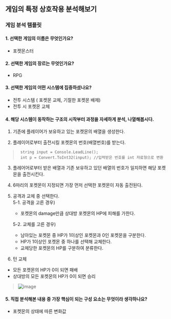 ## 게임의 특정 상호작용 분석해보기

### 게임 분석 템플릿
#### 1. 선택한 게임의 이름은 무엇인가요?
* 포켓몬스터

#### 2. 선택한 게임의 장르는 무엇인가요?
* RPG

#### 3. 선택한 게임의 어떤 시스템에 집중하셨나요?
* 전투 시스템 ( 포켓몬 교체, 기절한 포켓몬 배제)
* 전투 시 포켓몬 교체

#### 4. 해당 시스템이 동작하는 구조의 시작부터 과정을 자세하게 분석, 나열해봅시다.
1. 기존에 플레이어가 보유하고 있는 포켓몬의 배열을 생성한다.



2. 플레이어로부터 출전시킬 포켓몬의 번호(배열번호)를 받는다.
 
>      string input = Console.LeadLine();
>      int p = Convert.ToInt32(input); //입력받은 번호를 int 자료형으로 변환

3. 플레어어로부터 받은 배열과 기존 보유하고 있던 배열의 번호가 일치하면 해당 포켓몬을 출전시킨다. <br>
4. 6마리의 포켓몬이 지정되면 가장 먼저 선택한 포켓몬이 자동 출전된다. <br>
5. 공격과 교체 중 선택한다. <br>
   5-1. 공격을 고른 경우) <br>
   
     * 포켓몬의 damage만큼 상대방 포켓몬의 HP에 피해를 가한다. <br>
     
     5-2. 교체를 고른 경우) <br>
 
   * 남아있는 포켓몬 중 HP가 1이상인 포켓몬과 0인 포켓몬을 구분한다. <br>
   * HP가 1이상인 포켓몬 중 하나를 선택해 교체한다. <br>
   * 교체당한 포켓몬의 HP를 구분하여 분류한다. <br>
   
6. 턴 교체 <br>
* 모든 포켓몬의 HP가 0이 되면 패배 <br>
* 상대방의 모든 포켓몬의 HP가 0이 되면 승리 <br>

 >![image](https://github.com/user-attachments/assets/d362f7ac-478e-4ade-a82a-81715b531fd1)



#### 5. 직접 분석해본 내용 중 가장 핵심이 되는 구성 요소는 무엇이라 생각하나요?
* 포켓몬의 상태에 따른 변화값
